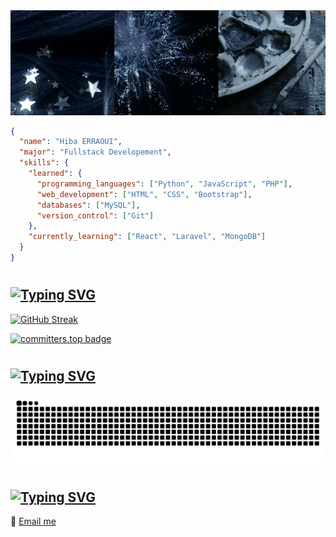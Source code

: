<div align="center">
  <img src="imgs/img1.jfif">
</div>

```json
{
  "name": "Hiba ERRAOUI",
  "major": "Fullstack Developement",
  "skills": {
    "learned": {
      "programming_languages": ["Python", "JavaScript", "PHP"],
      "web_development": ["HTML", "CSS", "Bootstrap"],
      "databases": ["MySQL"],
      "version_control": ["Git"]
    },
    "currently_learning": ["React", "Laravel", "MongoDB"]
  }
}
```

#
<a href="https://git.io/typing-svg"><img src="https://readme-typing-svg.demolab.com?font=Courier+Prime&size=35&pause=1&color=C040C0 &vCenter=true&random=false&width=1225&height=40&lines=♡+GitHub+Stats+:" alt="Typing SVG" /></a>
----------------------------------

<a href="https://git.io/streak-stats"><img src="https://streak-stats.demolab.com?user=er-hiba&hide_border=false&card_width=500&border=4078c0&background=AE296800&stroke=4078c0&currStreakNum=FFB6C1&dates=4078c0&ring=4078c0&sideNums=FFB6C1&sideLabels=C040C0&currStreakLabel=C040C0&fire=C040C0" alt="GitHub Streak"/></a>


[![committers.top badge](https://user-badge.committers.top/morocco/er-hiba.svg)](https://user-badge.committers.top/morocco/er-hiba)


#
<a href="https://git.io/typing-svg"><img src="https://readme-typing-svg.demolab.com?font=Courier+Prime&size=35&pause=1&color=C040C0 &vCenter=true&random=false&width=1225&height=40&lines=♡+My+Contributions+:" alt="Typing SVG" /></a>
----------------------------------------
![snake svg](https://github.com/er-hiba/er-hiba/blob/output/github-contribution-grid-snake.svg)

#
<a href="https://git.io/typing-svg"><img src="https://readme-typing-svg.demolab.com?font=Courier+Prime&size=35&pause=1&color=C040C0 &vCenter=true&random=false&width=1270&height=45&lines=♡+Contact+Information+:" alt="Typing SVG" /></a>
------------------------------------------
📧 [Email me](mailto:hibah.erraoui@gmail.com)
